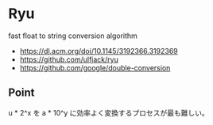 # Ryu

fast float to string conversion algorithm

* https://dl.acm.org/doi/10.1145/3192366.3192369
* https://github.com/ulfjack/ryu
* https://github.com/google/double-conversion

## Point

u * 2^x を a * 10^y に効率よく変換するプロセスが最も難しい。
